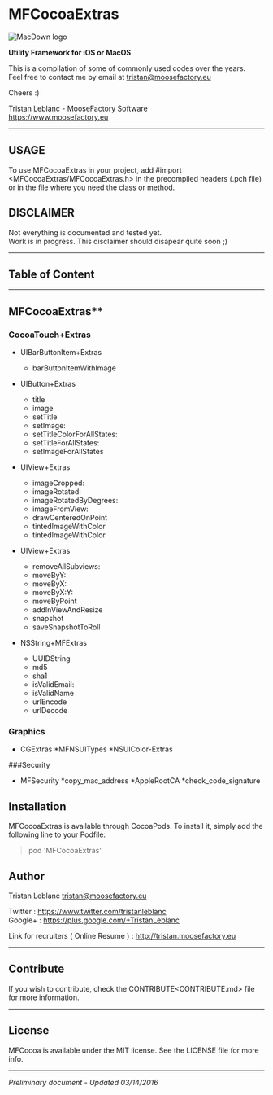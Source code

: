 # MFCocoaExtras

![MacDown logo](https://www.moosefactory.eu/resources/MooseFactoryRoundLogo.png)

**Utility Framework for iOS or MacOS**


This is a compilation of some of commonly used codes over the years.  
Feel free to contact me by email at <tristan@moosefactory.eu>

Cheers :)

Tristan Leblanc - MooseFactory Software  
<https://www.moosefactory.eu>

***

## USAGE

To use MFCocoaExtras in your project, add #import <MFCocoaExtras/MFCocoaExtras.h> in the precompiled headers (.pch file) or in the file where you need the class or method.

## DISCLAIMER

Not everything is documented and tested yet.  
Work is in progress. This disclaimer should disapear quite soon ;)

***

## Table of Content

***

## MFCocoaExtras**

### CocoaTouch+Extras

* UIBarButtonItem+Extras
    * barButtonItemWithImage

* UIButton+Extras
    * title
    * image
    * setTitle
    * setImage:
    * setTitleColorForAllStates:
    * setTitleForAllStates:
    * setImageForAllStates
* UIView+Extras
    * imageCropped:
    * imageRotated:
    * imageRotatedByDegrees:
    * imageFromView:
    * drawCenteredOnPoint
    * tintedImageWithColor
    * tintedImageWithColor
* UIView+Extras
    * removeAllSubviews:
    * moveByY:
    * moveByX:
    * moveByX:Y:
    * moveByPoint
    * addInViewAndResize
    * snapshot
    * saveSnapshotToRoll
* NSString+MFExtras
    * UUIDString
    * md5
    * sha1
    * isValidEmail:
    * isValidName
    * urlEncode
    * urlDecode

### Graphics

* CGExtras
    *MFNSUITypes
    *NSUIColor-Extras


###Security

* MFSecurity
    *copy_mac_address
    *AppleRootCA
    *check_code_signature

## Installation

MFCocoaExtras is available through CocoaPods. To install it, simply add the following line to your Podfile:

>pod 'MFCocoaExtras'

## Author

Tristan Leblanc <tristan@moosefactory.eu>

Twitter     :	<https://www.twitter.com/tristanleblanc>  
Google+     :	<https://plus.google.com/+TristanLeblanc>  

Link for recruiters ( Online Resume ) : <http://tristan.moosefactory.eu>

***

## Contribute

If you wish to contribute, check the CONTRIBUTE<CONTRIBUTE.md> file for more information.

***

## License

MFCocoa is available under the MIT license. See the LICENSE file for more info.

***

*Preliminary document - Updated 03/14/2016*
